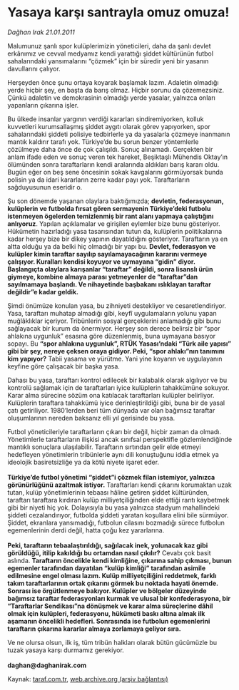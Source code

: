 # Yasaya karşı santrayla omuz omuza!

*Dağhan Irak 21.01.2011*

<div class="yazi"><p>Malumunuz şanlı spor kulüplerimizin yöneticileri, daha da şanlı devlet erkânımız ve cevval medyamız kendi yarattığı şiddet kültürünün futbol sahalarındaki yansımalarını “çözmek” için bir süredir yeni bir yasanın davullarını çalıyor. </p>
<p>Herşeyden önce şunu ortaya koyarak başlamak lazım. Adaletin olmadığı yerde hiçbir şey, en başta da barış olmaz. Hiçbir sorunu da çözemezsiniz. Çünkü adaletin ve demokrasinin olmadığı yerde yasalar, yalnızca onları yapanların çıkarına işler. </p>
<p>Bu ülkede insanlar yargının verdiği kararları sindiremiyorken, kolluk kuvvetleri kurumsallaşmış şiddet aygıtı olarak görev yapıyorken, spor sahalarındaki şiddeti polisiye tedbirlerle ya da yasalarla çözmeye inanmanın mantık kaldırır tarafı yok. Türkiye’de bu sorun benzer yöntemlerle çözülmeye daha önce de çok çalışıldı. Sonuç alınamadı. Gerçekten bir anlam ifade eden ve sonuç veren tek hareket, Beşiktaşlı Mühendis Oktay’ın ölümünden sonra taraftarların kendi aralarında aldıkları barış kararı oldu. Bugün eğer on beş sene öncesinin sokak kavgalarını görmüyorsak bunda polisin ya da idari kararların zerre kadar payı yok. Taraftarların sağduyusunun eseridir o.</p>
<p>Şu son dönemde yaşanan olaylara baktığımızda; <b>devletin, federasyonun, kulüplerin ve futbolda fırsat gören sermayenin Türkiye’deki futbolu istenmeyen ögelerden temizlenmiş bir rant alanı yapmaya çalıştığını anlıyoruz</b>. Yapılan açıklamalar ve girişilen eylemler bize bunu gösteriyor. Hükümetin hazırladığı yasa tasarısından tutun da, kulüplerin politikalarına kadar herşey bize bir dikey yapının dayatıldığını gösteriyor. Taraftarın ya en altta olduğu ya da belki hiç olmadığı bir yapı bu. <b>Devlet, federasyon ve kulüpler kimin taraftar sayılıp sayılamayacağının kararını vermeye çalışıyor. Kuralları kendisi koyuyor ve uymayana “gidin” diyor. Başlangıçta olaylara karışanlar “taraftar” değildi, sonra lisanslı ürün giymeye, kombine almaya parası yetmeyenler de “taraftar”dan sayılmamaya başlandı. Ve nihayetinde başbakanı ıslıklayan taraftar değildir”e kadar geldik.</b></p>
<p>Şimdi önümüze konulan yasa, bu zihniyeti destekliyor ve cesaretlendiriyor. Yasa, taraftarı muhatap almadığı gibi, keyfî uygulamaların yolunu yapan muğlâklıklar içeriyor. Tribünlerin sosyal gerçeklerini anlamadığı gibi bunu sağlayacak bir kurum da önermiyor. Herşey son derece belirsiz bir “spor ahlakına uygunluk” esasına göre düzenlenmiş, buna uymayana basıyor sopayı. Bu <b>“spor ahlakına uygunluk”, RTÜK Yasası’ndaki “Türk aile yapısı” gibi bir şey, nereye çeksen oraya gidiyor. Peki, “spor ahlakı”nın tanımını kim yapıyor?</b> Tabii yasama ve yürütme. Yani yine koyanın ve uygulayanın keyfine göre çalışacak bir başka yasa.</p>
<p>Dahası bu yasa, taraftarı kontrol edilecek bir kalabalık olarak algılıyor ve bu kontrolü sağlamak için de taraftarları iyice kulüplerin tahakkümüne sokuyor. Karar alma sürecine sözüm ona katılacak taraftarları kulüpler belirliyor. Kulüplerin taraftara tahakkümü iyice derinleştirildiği gibi, buna bir de yasal çatı getiriliyor. 1980’lerden beri tüm dünyada var olan bağımsız taraftar oluşumlarının nereden baksanız elli yıl gerisinde bu yasa.</p>
<p>Futbol yöneticileriyle taraftarların çıkarı bir değil, hiçbir zaman da olmadı. Yönetimlerle taraftarların ilişkisi ancak sınıfsal perspektifle gözlemlendiğinde mantıklı sonuçlara ulaşılabilir. Taraftarın sırtından gelir elde etmeyi hedefleyen yönetimlerin tribünlerle aynı dili konuştuğunu iddia etmek ya ideolojik basiretsizliğe ya da kötü niyete işaret eder. <br/><br/><b>Türkiye’de futbol yönetimi “şiddet”i çözmek filan istemiyor, yalnızca görünürlüğünü azaltmak istiyor.</b> Taraftarları kendi çıkarını korumaktan uzak tutan, kulüp yönetimlerinin tebaası hâline getiren şiddet kültüründen, taraftarı taraftara kırdıran kulüp milliyetçiliğinden elde ettiği rantı kaybetmek gibi bir niyeti hiç yok. Dolayısıyla bu yasa yalnızca stadyum mahallindeki şiddeti cezalandırıyor, futbolda şiddeti yaratan koşullara elini bile sürmüyor. Şiddet, ekranlara yansımadığı, futbolun cilasını bozmadığı sürece futbolun egemenlerinin derdi değil, hatta çoğu kez yararlarına.<br/><br/><b>Peki, taraftarın tebaalaştırıldığı, sağılacak inek, yolunacak kaz gibi görüldüğü, itilip kakıldığı bu ortamdan nasıl çıkılır?</b> Cevabı çok basit aslında. <b>Taraftarın öncelikle kendi kimliğine, çıkarına sahip çıkması, bunun egemenler tarafından dayatılan “kulüp kimliği” tarafından asimile edilmesine engel olması lazım. Kulüp milliyetçiliğini reddetmek, farklı takım taraftarlarının ortak çıkarını görmek bu noktada hayati önemde. Sonrası ise örgütlenmeye bakıyor. Kulüpler ve bölgeler düzeyinde bağımsız taraftar federasyonları kurmak ve ulusal bir konfederasyona, bir “Taraftarlar Sendikası”na dönüşmek ve karar alma süreçlerine dâhil olmak için kulüpleri, federasyonu, hükümeti baskı altına almak ilk aşamanın öncelikli hedefleri. Sonrasında ise futbolun egemenlerini taraftarın çıkarına kararlar almaya zorlamaya geliyor sıra.</b></p>
<p>Ve ne olursa olsun, ilk iş, tüm tribün halkları olarak bütün gücümüzle bu tuzak yasaya karşı durmamız gerekiyor. <br/><br/><b>daghan@daghanirak.com</b><i></i></p>
</div>

Kaynak: [taraf.com.tr](http://www.taraf.com.tr/daghan-irak/makale-yasaya-karsi-santrayla-omuz-omuza.htm), [web.archive.org (arşiv bağlantısı)](http://web.archive.org/web/20131107123435/http://www.taraf.com.tr/daghan-irak/makale-yasaya-karsi-santrayla-omuz-omuza.htm)
